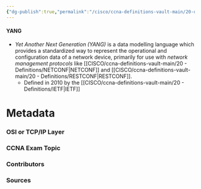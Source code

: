 ```yaml
---
{"dg-publish":true,"permalink":"/cisco/ccna-definitions-vault-main/20-definitions/yang/","tags":["defs_ccna"]}
---
```


#### YANG
- *Yet Another Next Generation (YANG)* is a data modelling language which provides a standardized way to represent the operational and configuration data of a network device, primarily for use with *network management protocols* like [[CISCO/ccna-definitions-vault-main/20 - Definitions/NETCONF\|NETCONF]] and [[CISCO/ccna-definitions-vault-main/20 - Definitions/RESTCONF\|RESTCONF]].
	- Defined in 2010 by the [[CISCO/ccna-definitions-vault-main/20 - Definitions/IETF\|IETF]]

# Metadata
### OSI or TCP/IP Layer

### CCNA Exam Topic

### Contributors

### Sources
